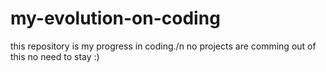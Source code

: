 # my-evolution-on-coding
this repository is my progress in coding./n
no projects are comming out of this no need to stay :)
